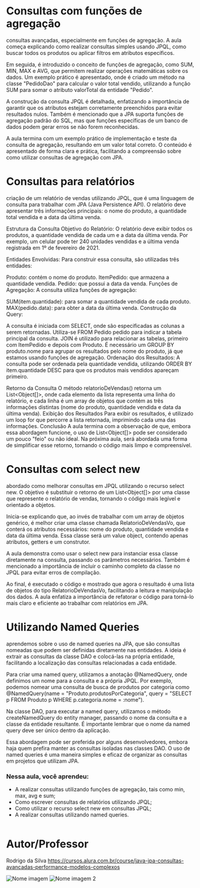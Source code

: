 # Consultas com funções de agregação

consultas avançadas, especialmente em funções de agregação. A aula começa explicando como realizar consultas simples usando JPQL, como buscar todos os produtos ou aplicar filtros em atributos específicos.

Em seguida, é introduzido o conceito de funções de agregação, como SUM, MIN, MAX e AVG, que permitem realizar operações matemáticas sobre os dados. Um exemplo prático é apresentado, onde é criado um método na classe "PedidoDao" para calcular o valor total vendido, utilizando a função SUM para somar o atributo valorTotal da entidade "Pedido".

A construção da consulta JPQL é detalhada, enfatizando a importância de garantir que os atributos estejam corretamente preenchidos para evitar resultados nulos. Também é mencionado que a JPA suporta funções de agregação padrão do SQL, mas que funções específicas de um banco de dados podem gerar erros se não forem reconhecidas.

A aula termina com um exemplo prático de implementação e teste da consulta de agregação, resultando em um valor total correto. O conteúdo é apresentado de forma clara e prática, facilitando a compreensão sobre como utilizar consultas de agregação com JPA.



# Consultas para relatórios

criação de um relatório de vendas utilizando JPQL, que é uma linguagem de consulta para trabalhar com JPA (Java Persistence API). O relatório deve apresentar três informações principais: o nome do produto, a quantidade total vendida e a data da última venda.

Estrutura da Consulta
Objetivo do Relatório: O relatório deve exibir todos os produtos, a quantidade vendida de cada um e a data da última venda. Por exemplo, um celular pode ter 240 unidades vendidas e a última venda registrada em 1º de fevereiro de 2021.

Entidades Envolvidas: Para construir essa consulta, são utilizadas três entidades:

Produto: contém o nome do produto.
ItemPedido: que armazena a quantidade vendida.
Pedido: que possui a data da venda.
Funções de Agregação: A consulta utiliza funções de agregação:

SUM(item.quantidade): para somar a quantidade vendida de cada produto.
MAX(pedido.data): para obter a data da última venda.
Construção da Query:

A consulta é iniciada com SELECT, onde são especificadas as colunas a serem retornadas.
Utiliza-se FROM Pedido pedido para indicar a tabela principal da consulta.
JOIN é utilizado para relacionar as tabelas, primeiro com ItemPedido e depois com Produto.
É necessário um GROUP BY produto.nome para agrupar os resultados pelo nome do produto, já que estamos usando funções de agregação.
Ordenação dos Resultados: A consulta pode ser ordenada pela quantidade vendida, utilizando ORDER BY item.quantidade DESC para que os produtos mais vendidos apareçam primeiro.

Retorno da Consulta
O método relatorioDeVendas() retorna um List<Object[]>, onde cada elemento da lista representa uma linha do relatório, e cada linha é um array de objetos que contém as três informações distintas (nome do produto, quantidade vendida e data da última venda).
Exibição dos Resultados
Para exibir os resultados, é utilizado um loop for que percorre a lista retornada, imprimindo cada uma das informações.
Conclusão
A aula termina com a observação de que, embora essa abordagem funcione, o uso de List<Object[]> pode ser considerado um pouco "feio" ou não ideal. Na próxima aula, será abordada uma forma de simplificar esse retorno, tornando o código mais limpo e compreensível.

# Consultas com select new

abordado como melhorar consultas em JPQL utilizando o recurso select new. O objetivo é substituir o retorno de um List<Object[]> por uma classe que represente o relatório de vendas, tornando o código mais legível e orientado a objetos.

Inicia-se explicando que, ao invés de trabalhar com um array de objetos genérico, é melhor criar uma classe chamada RelatorioDeVendasVo, que conterá os atributos necessários: nome do produto, quantidade vendida e data da última venda. Essa classe será um value object, contendo apenas atributos, getters e um construtor.

A aula demonstra como usar o select new para instanciar essa classe diretamente na consulta, passando os parâmetros necessários. Também é mencionado a importância de incluir o caminho completo da classe no JPQL para evitar erros de compilação.

Ao final, é executado o código e mostrado que agora o resultado é uma lista de objetos do tipo RelatorioDeVendasVo, facilitando a leitura e manipulação dos dados. A aula enfatiza a importância de refatorar o código para torná-lo mais claro e eficiente ao trabalhar com relatórios em JPA.


# Utilizando Named Queries

aprendemos sobre o uso de named queries na JPA, que são consultas nomeadas que podem ser definidas diretamente nas entidades. A ideia é extrair as consultas da classe DAO e colocá-las na própria entidade, facilitando a localização das consultas relacionadas a cada entidade.

Para criar uma named query, utilizamos a anotação @NamedQuery, onde definimos um nome para a consulta e a própria JPQL. Por exemplo, podemos nomear uma consulta de busca de produtos por categoria como @NamedQuery(name = "Produto.produtosPorCategoria", query = "SELECT p FROM Produto p WHERE p.categoria.nome = :nome").

Na classe DAO, para executar a named query, utilizamos o método createNamedQuery do entity manager, passando o nome da consulta e a classe da entidade resultante. É importante lembrar que o nome da named query deve ser único dentro da aplicação.

Essa abordagem pode ser preferida por alguns desenvolvedores, embora haja quem prefira manter as consultas isoladas nas classes DAO. O uso de named queries é uma maneira simples e eficaz de organizar as consultas em projetos que utilizam JPA.




### Nessa aula, você aprendeu:

- A realizar consultas utilizando funções de agregação, tais como min, max, avg e sum;
- Como escrever consultas de relatórios utilizando JPQL;
- Como utilizar o recurso select new em consultas JPQL;
- A realizar consultas utilizando named queries.


```bash

```

# Autor/Professor

Rodrigo da Silva
https://cursos.alura.com.br/course/java-jpa-consultas-avancadas-performance-modelos-complexos

![Nome imagem](link) ![Nome imagem 2](link)

